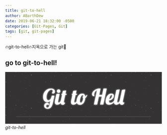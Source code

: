 ```yaml
---
title: git-to-hell
author: ABarthDew
date: 2019-06-21 18:32:00 -0500
categories: [Git-Pages, Git]
tags: [git, git-pages]
---
```


🔥git-to-hell🔥지옥으로 가는 git🌟

## go to git-to-hell!
![git-to-hell](assets/img/git/git-to-hell.PNG)
_git-to-hell_